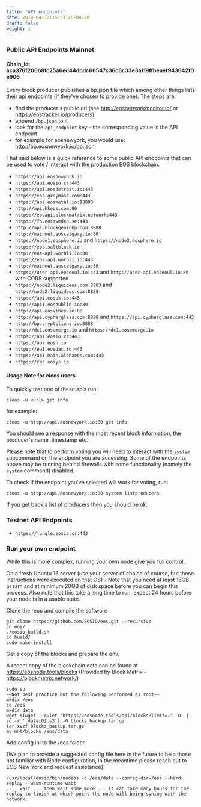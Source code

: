 ```yaml
---
title: "API endpoints"
date: 2018-04-30T15:53:46-04:00
draft: false
weight: 1
---
```


### Public API Endpoints Mainnet 
#### Chain_id: aca376f206b8fc25a6ed44dbdc66547c36c6c33e3a119ffbeaef943642f0e906

Every block producer publishes a bp.json file which among other things lists their api endpoints (if they've chosen to provide one). The steps are: 

- find the producer's public url (see http://eosnetworkmonitor.io/ or https://eostracker.io/producers)
- append `/bp.json` to it
- look for the `api_endpoint` key - the corresponding value is the API endpoint. 
- for example for eosnewyork, you would use: http://bp.eosnewyork.io/bp.json 

That said below is a quick reference to some public API endpoints that can be used to vote / interact with the production EOS blockchain. 

* `https://api.eosnewyork.io`
* `https://api.eosio.cr:443`
* `https://api.eosdetroit.io:443`
* `https://eos.greymass.com:443`
* `https://api.eosmetal.io:18890`
* `http://api.hkeos.com:80`
* `https://eosapi.blockmatrix.network:443`
* `https://fn.eossweden.se:443`
* `http://api.blockgenicbp.com:8888`
* `http://mainnet.eoscalgary.io:80`
* `https://node1.eosphere.io` and `https://node2.eosphere.io`
* `https://eos.saltblock.io`
* `http://eos-api.worbli.io:80`
* `https://eos-api.worbli.io:443`
* `http://mainnet.eoscalgary.io:80`
* `https://user-api.eoseoul.io:443` and `http://user-api.eoseoul.io:80` with CORS supported
* `https://node2.liquideos.com:8883` and `http://node2.liquideos.com:8888`
* `https://api.eosuk.io:443`
* `http://api1.eosdublin.io:80`
* `http://api.eosvibes.io:80`
* `http://api.cypherglass.com:8888` and `https://api.cypherglass.com:443`
* `http://bp.cryptolions.io:8888`
* `http://dc1.eosemerge.io` and `https://dc1.eosemerge.io`
* `https://api.eosio.cr:443`
* `https://api.eosn.io`
* `https://eu1.eosdac.io:443`
* `https://api.main.alohaeos.com:443`
* `https://rpc.eosys.io`

#### Usage Note for cleos users

To quickly test one of these apis run: 

`cleos -u <url> get info`

for example: 

`cleos -u http://api.eosnewyork.io:80 get info`

You should see a response with the most recent block information, the producer's name, timestamp etc. 

Please note that to perform voting you will need to interact with the `system` subcommand on the endpoint you are accessing. Some of the endpoints above may be running behind firewalls with some functionality (namely the `system` command) disabled. 

To check if the endpoint you've selected will work for voting, run: 

`cleos -u http://api.eosnewyork.io:80 system listproducers`

If you get back a list of producers then you should be ok. 
### Testnet API Endpoints

* `https://jungle.eosio.cr:443`


### Run your own endpoint 

While this is more complex, running your own node give you full control. 

On a fresh Ubuntu 16 server (use your server of choice of course, but these instructions were executed on that OS) - Note that you need at least 16GB or ram and at minimum 20GB of disk space before you can begin this process. Also note that this take a long time to run, expect 24 hours before your node is in a usable state. 

Clone the repo and compile the software

```
git clone https://github.com/EOSIO/eos.git --recursive
cd eos/
./eosio_build.sh
cd build/
sudo make install
```

Get a copy of the blocks and prepare the env.

A recent copy of the blockchain data can be found at https://eosnode.tools/blocks (Provided by Block Matrix - https://blockmatrix.network/)

```
sudo su 
~~Not best practice but the following performed as root~~
mkdir /eos
cd /eos
mkdir data
wget $(wget --quiet "https://eosnode.tools/api/blocks?limit=1" -O- | jq -r '.data[0].s3') -O blocks_backup.tar.gz
tar xvzf blocks_backup.tar.gz
mv mnt/blocks /eos/data
```

Add config.ini to the /eos folder. 

{We plan to provide a suggested config file here in the future to help those not familiar with Node configuration, in the meantime please reach out to EOS New York and request assistance}

```
/usr/local/eosio/bin/nodeos -d /eos/data --config-dir=/eos --hard-replay --wasm-runtime wabt
.... wait ... then wait some more ... it can take many hours for the replay to finish at which point the node will being syning with the network. 
```
